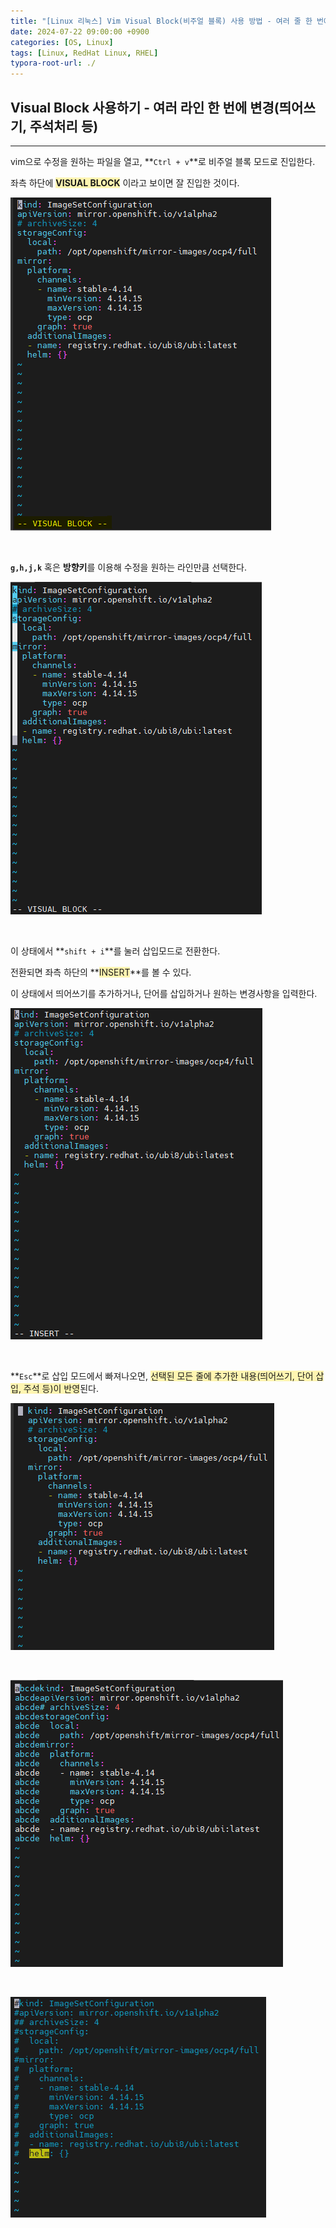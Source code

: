 ```yaml
---
title: "[Linux 리눅스] Vim Visual Block(비주얼 블록) 사용 방법 - 여러 줄 한 번에 띄어쓰기 or 한 번에 주석 처리하기"
date: 2024-07-22 09:00:00 +0900
categories: [OS, Linux]
tags: [Linux, RedHat Linux, RHEL]
typora-root-url: ./
---
```




## **Visual Block 사용하기 - 여러 라인 한 번에 변경(띄어쓰기, 주석처리 등)**

---

vim으로 수정을 원하는 파일을 열고, **`Ctrl + v`**로 비주얼 블록 모드로 진입한다.

좌측 하단에 **<span style='background-color:#fff5b1'>VISUAL BLOCK</span>** 이라고 보이면 잘 진입한 것이다.

![image-20240722110826285](/../assets/img/posts/2024-07-22-vim-visual-block/image-20240722110826285.png)

<br/>

**`g,h,j,k`** 혹은 **방향키**를 이용해 수정을 원하는 라인만큼 선택한다.

![image-20240722110950017](/../assets/img/posts/2024-07-22-vim-visual-block/image-20240722110950017.png)

<br/>

이 상태에서 **`shift + i`**를 눌러 삽입모드로 전환한다.

전환되면 좌측 하단의 **<span style='background-color:#fff5b1'>INSERT</span>**를 볼 수 있다.

이 상태에서 띄어쓰기를 추가하거나, 단어를 삽입하거나 원하는 변경사항을 입력한다.

![image-20240722111024575](/../assets/img/posts/2024-07-22-vim-visual-block/image-20240722111024575.png)

</br>

**`Esc`**로 삽입 모드에서 빠져나오면, <span style='background-color:#fff5b1'>선택된 모든 줄에 추가한 내용(띄어쓰기, 단어 삽입, 주석 등)이 반영</span>된다.

![image-20240722111259289](/../assets/img/posts/2024-07-22-vim-visual-block/image-20240722111259289.png)

<br/>

![image-20240722111323884](/../assets/img/posts/2024-07-22-vim-visual-block/image-20240722111323884.png)

<br/>

![image-20240722112132095](/../assets/img/posts/2024-07-22-vim-visual-block/image-20240722112132095.png)
